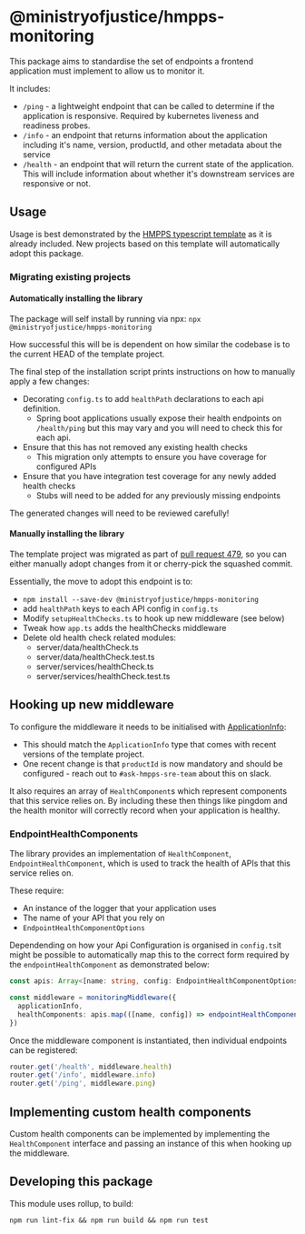# @ministryofjustice/hmpps-monitoring

This package aims to standardise the set of endpoints a frontend application must implement to allow us to monitor it.

It includes:

- `/ping` - a lightweight endpoint that can be called to determine if the application is responsive. Required by kubernetes liveness and readiness probes.
- `/info` - an endpoint that returns information about the application including it's name, version, productId, and other metadata about the service
- `/health` - an endpoint that will return the current state of the application. This will include information about whether it's downstream services are responsive or not.

## Usage

Usage is best demonstrated by the [HMPPS typescript template](https://github.com/ministryofjustice/hmpps-template-typescript)
as it is already included.
New projects based on this template will automatically adopt this package.

### Migrating existing projects

#### Automatically installing the library

The package will self install by running via npx:
`npx @ministryofjustice/hmpps-monitoring`

How successful this will be is dependent on how similar the codebase is to the current HEAD of the template project.

The final step of the installation script prints instructions on how to manually apply a few changes:

* Decorating `config.ts` to add `healthPath` declarations to each api definition.
  * Spring boot applications usually expose their health endpoints on `/health/ping` but this may vary and you will need to check this for each api.  
* Ensure that this has not removed any existing health checks
  * This migration only attempts to ensure you have coverage for configured APIs
* Ensure that you have integration test coverage for any newly added health checks
  * Stubs will need to be added for any previously missing endpoints

The generated changes will need to be reviewed carefully! 

#### Manually installing the library

The template project was migrated as part of [pull request 479](https://github.com/ministryofjustice/hmpps-template-typescript/pull/479),
so you can either manually adopt changes from it or cherry-pick the squashed commit.

Essentially, the move to adopt this endpoint is to:

- `npm install --save-dev @ministryofjustice/hmpps-monitoring`
- add `healthPath` keys to each API config in `config.ts`
- Modify `setupHealthChecks.ts` to hook up new middleware (see below)
- Tweak how `app.ts` adds the healthChecks middleware
- Delete old health check related modules:
  - server/data/healthCheck.ts
  - server/data/healthCheck.test.ts
  - server/services/healthCheck.ts
  - server/services/healthCheck.test.ts

## Hooking up new middleware

To configure the middleware it needs to be initialised with [ApplicationInfo](https://github.com/ministryofjustice/hmpps-typescript-lib/blob/dd4da10195ec6701fa3120a8935ffac679701cbd/packages/monitoring/src/main/types/DeploymentInfoType.ts#L26):

- This should match the `ApplicationInfo` type that comes with recent versions of the template project.
- One recent change is that `productId` is now mandatory and should be configured - reach out to `#ask-hmpps-sre-team` about this on slack.

It also requires an array of `HealthComponent`s which represent components that this service relies on.
By including these then things like pingdom and the health monitor will correctly record when your application is healthy.

### EndpointHealthComponents

The library provides an implementation of `HealthComponent`, `EndpointHealthComponent`, which is used to track the health of APIs that this service relies on. 

These require:

- An instance of the logger that your application uses
- The name of your API that you rely on
- `EndpointHealthComponentOptions`

Dependending on how your Api Configuration is organised in `config.ts`it might be possible to automatically map this to the correct form required by the `endpointHealthComponent` as demonstrated below:

```ts
const apis: Array<[name: string, config: EndpointHealthComponentOptions]> =  ...

const middleware = monitoringMiddleware({
  applicationInfo,
  healthComponents: apis.map(([name, config]) => endpointHealthComponent(logger, name, config)),
})
```

Once the middleware component is instantiated, then individual endpoints can be registered: 
```ts
router.get('/health', middleware.health)
router.get('/info', middleware.info)
router.get('/ping', middleware.ping)
```

## Implementing custom health components

Custom health components can be implemented by implementing the `HealthComponent` interface and passing an instance of this when hooking up the middleware.


## Developing this package

This module uses rollup, to build:

`npm run lint-fix && npm run build && npm run test`
